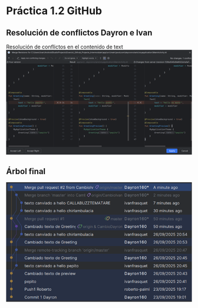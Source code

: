 # Práctica 1.2 GitHub
## Resolución de conflictos Dayron e Ivan
Resolución de conflictos en el contenido de text
![Resolución de conflictos](imagenes/conflict-resolution.png)



## Árbol final

![Tree](imagenes/tree.png)
